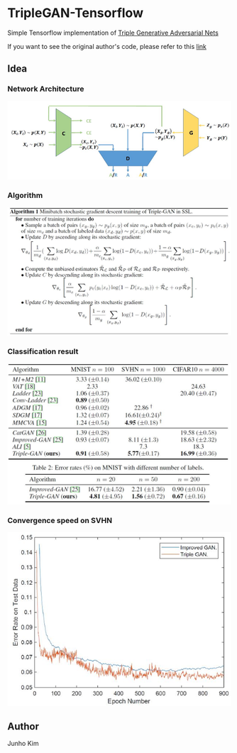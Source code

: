 # TripleGAN-Tensorflow
Simple Tensorflow implementation of [Triple Generative Adversarial Nets](https://arxiv.org/pdf/1703.02291.pdf)

If you want to see the original author's code, please refer to this [link](https://github.com/zhenxuan00/triple-gan)

## Idea
### Network Architecture
![network](./assests/network.JPG)

### Algorithm
![algorithm](./assests/algorithm.JPG)

### Classification result
![c_result](./assests/result.JPG)

### Convergence speed on SVHN
![s_result](./assests/result2.JPG)

## Author
Junho Kim
